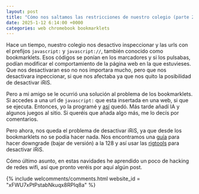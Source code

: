 ```yaml
---
layout: post
title: "Cómo nos saltamos las restricciones de nuestro colegio (parte 2)"
date: 2025-1-12 6:14:00 +0000 
categories: web chromebook bookmarklets
---
```


Hace un tiempo, nuestro colegio nos desactivo inspeccionar y las urls con el prefijos `javascript:` y `javascript://`, también conocido como bookmarklets. Esos códigos se ponían en los marcadores y si los pulsabas, podían modificar el comportamiento de la página web en la que estuvieses. Que nos desactivaran eso no nos importara mucho, pero que nos desactivara inpeccionar, si que nos afectaba ya que nos quito la posibilidad de desactivar iRiS. 

Pero a mi amigo se le ocurrió una solución al problema de los bookmarklets. Si accedes a una url de `javascript:` que esta insertada en una web, si que se ejecuta. Entonces, yo la programé y [así](https://dario-git-hub.github.io/bookmarklets/) quedó. Más tarde añadí IA y algunos juegos al sitio. Si queréis que añada algo más, me lo decís por comentarios. 

Pero ahora, nos queda el problema de desactivar iRiS, ya que desde los bookmarklets no se podía hacer nada. Nos encontramos una [guía](https://docs.google.com/presentation/d/1NCXDfjsBVDSR3JrpRXy4C-jz48mkIFaBVntpcbnJX_0/edit) para hacer downgrade (bajar de versión) a la 128 y así usar las [rigtools](https://github.com/S-PScripts/chromebook-utilities/blob/main/Exploits/RigTools%20(v128)) para desactivar iRiS. 

Cómo último asunto, en estas navidades he aprendido un poco de hacking de redes wifi, así que pronto veréis por aquí algún post.

{% include welcomments/comments.html website_id = "xFWU7xPtPstabNkuqx8RPIq8a" %}